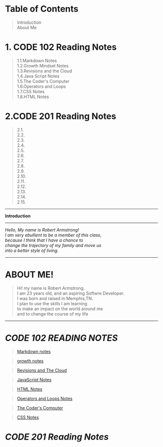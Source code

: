 # Table of Contents

> Introduction <br>
>About Me<br>
# 1. CODE 102 Reading Notes
> 1.1.Markdown Notes<br>
> 1.2.Growth Mindset Notes<br>
> 1.3.Revisions and the Cloud<br> 
> 1.4.Java Script Notes<br>
> 1.5.The Coder's Computer<br>
> 1.6.Operators and Loops<br>
> 1.7.CSS Notes<br>
> 1.8.HTML Notes

# 2.CODE 201 Reading Notes
> 2.1. <br>
> 2.2. <br>
> 2.3. <br>
> 2.4. <br>
> 2.5. <br>
> 2.6. <br>
> 2.7. <br>
> 2.8.<br>
> 2.9.<br>
> 2.10.<br>
> 2.11.<br>
> 2.12.<br>
> 2.13.<br>
> 2.14.<br>
> 2.15.<br>



<hr>
<strong>Introduction</strong>
<hr>
<p> <em>Hello, My name is Robert Armstrong!<br>
I am very ebullient to be a member of this class,<br>
because I think that I have a chance to <br>
change the trajectory of my family and move us <br>
into a better style of living.</em>
</p>

<hr>



# ABOUT ME!
> Hi! my name is Robert Armstrong.<br>
>I am 23 years old, and an aspiring Softwre Developer.<br>
>I was born and raised in Memphis,TN.<br>
>I plan to use the skills I am learning<br>
>to make an impact on the world around me<br>
>and to change the course of my life<br>

<hr>

# *CODE 102 READING NOTES*
>[Markdown notes](https://itsjustrobert.github.io/reading-notes/Markdown.html)<br>

>[growth notes](https://itsjustrobert.github.io/reading-notes/growth-notes.html)<br>

>[Revisions and The Cloud](https://itsjustrobert.github.io/reading-notes/Revisions-and-the-Cloud)<br>

>[JavaScript Notes](https://itsjustrobert.github.io/reading-notes/javascript.html)<br>

>[HTML Notes](https://itsjustrobert.github.io/reading-notes/html-notes.html)<br>

>[Operators and Loops Notes](https://itsjustrobert.github.io/reading-notes/operators-and-loops.html)<br>

>[The Coder's Computer](https://itsjustrobert.github.io/reading-notes/the-coder%27s-computer.html)<br>

>[CSS Notes](https://itsjustrobert.github.io/reading-notes/CSS-Notes.html)

 <vr>

 # *CODE 201 Reading Notes*

 > 